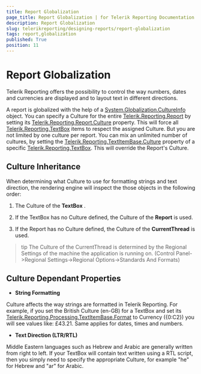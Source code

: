 ```yaml
---
title: Report Globalization
page_title: Report Globalization | for Telerik Reporting Documentation
description: Report Globalization
slug: telerikreporting/designing-reports/report-globalization
tags: report,globalization
published: True
position: 11
---
```


# Report Globalization



Telerik Reporting offers the possibility to control the way numbers, dates and currencies are displayed and to layout text in different directions.

A report is globalized with the help of a [System.Globalization.CultureInfo](http://msdn2.microsoft.com/en-us/library/system.globalization.cultureinfo.aspx) object. You can specify a Culture for the entire [Telerik.Reporting.Report](/reporting/api/Telerik.Reporting.Report) by setting its  [Telerik.Reporting.Report.Culture](/reporting/api/Telerik.Reporting.Report#Telerik_Reporting_Report_Culture) property. This will force all  [Telerik.Reporting.TextBox](/reporting/api/Telerik.Reporting.TextBox) items to respect the assigned Culture. But you are not limited by one culture per report. You can mix an unlimited number of cultures, by setting the  [Telerik.Reporting.TextItemBase.Culture](/reporting/api/Telerik.Reporting.TextItemBase#Telerik_Reporting_TextItemBase_Culture)  property of a specific  [Telerik.Reporting.TextBox](/reporting/api/Telerik.Reporting.TextBox). This will override the Report's Culture.

## Culture Inheritance

When determining what Culture to use for formatting strings and text direction, the rendering engine will inspect the those objects in the following order:

1. The Culture of the __TextBox__  .

1. If the TextBox has no Culture defined, the Culture of the __Report__  is used.

1. If the Report has no Culture defined, the Culture of the __CurrentThread__  is used.

>tip         	The Culture of the CurrentThread is determined by the Regional Settings of the machine the application is running on. (Control Panel->Regional Settings->Regional Options->Standards And Formats)        


## Culture Dependant Properties

* __String Formatting__ 

Culture affects the way strings are formatted in Telerik Reporting. For example, if you set the British Culture (en-GB) for a TextBox and set its       [Telerik.Reporting.Processing.TextItemBase.Format](/reporting/api/Telerik.Reporting.Processing.TextItemBase#Telerik_Reporting_Processing_TextItemBase_Format) to Currency ({0:C2}) you will see values like: £43.21. Same applies for dates, times and numbers.

* __Text Direction (LTR/RTL)__ 

Middle Eastern languages such as Hebrew and Arabic are generally written from right to left. If your TextBox will contain text written using a RTL script, then you simply need to specify the appropriate Culture, for example "he" for Hebrew and "ar" for Arabic.
